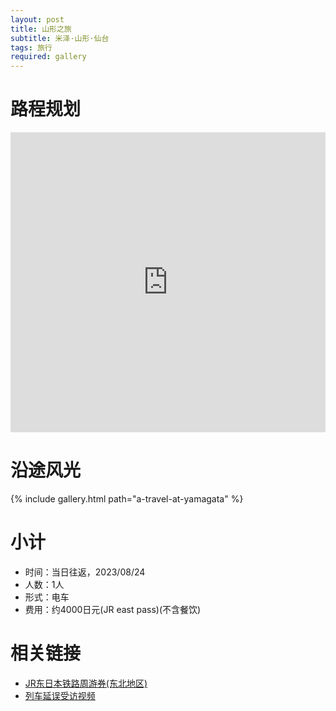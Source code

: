 ```yaml
---
layout: post
title: 山形之旅
subtitle: 米泽·山形·仙台
tags: 旅行
required: gallery
---
```


# 路程规划

<iframe src="https://www.google.com/maps/d/u/3/embed?mid=1AfOMdv4F_UvSCYp1ceSgFvM6EuWcS4c&ehbc=2E312F&noprof=1" width="100%" height="480" style="border:0;" loading="lazy"></iframe>

# 沿途风光

{% include gallery.html path="a-travel-at-yamagata" %}

# 小计

- 时间：当日往返，2023/08/24
- 人数：1人
- 形式：电车
- 费用：约4000日元(JR east pass)(不含餐饮)

# 相关链接

- [JR东日本铁路周游券(东北地区)](https://www.jreast.co.jp/multi/zh-CHS/pass/eastpass_t.html)
- [列车延误受访视频](https://www.youtube.com/watch?v=tZtk7-OW2K4)
